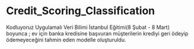 # Credit_Scoring_Classification
Kodluyoruz Uygulamalı Veri Bilimi İstanbul Eğitimi(8 Şubat - 8 Mart) boyunca ; ev için banka kredisine başvuran müşterilerin krediyi geri ödeyip ödemeyeceğini tahmin eden modelle oluşturuldu.
